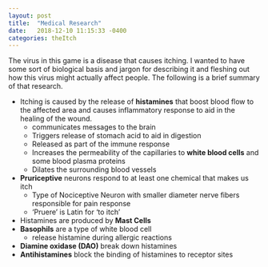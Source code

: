 ```yaml
---
layout: post
title:  "Medical Research"
date:   2018-12-10 11:15:33 -0400
categories: theItch
---
```


The virus in this game is a disease that causes itching. I wanted to have some sort of biological basis and jargon for describing it and fleshing out how this virus might actually affect people. The following is a brief summary of that research. 

* Itching is caused by the release of **histamines** that boost blood flow to the affected area and causes inflammatory response to aid in the healing of the wound. 
  * communicates messages to the brain
  * Triggers release of stomach acid to aid in digestion
  * Released as part of the immune response
  * Increases the permeability of the capillaries to **white blood cells** and some blood plasma proteins
  * Dilates the surrounding blood vessels 
* **Pruriceptive** neurons respond to at least one chemical that makes us itch
  * Type of Nociceptive Neuron with smaller diameter nerve fibers responsible for pain response
  * ‘Pruere’ is Latin for ‘to itch’
* Histamines are produced by **Mast Cells** 
* **Basophils** are a type of white blood cell
  * release histamine during allergic reactions
* **Diamine oxidase (DAO)** break down histamines
* **Antihistamines** block the binding of histamines to receptor sites 
